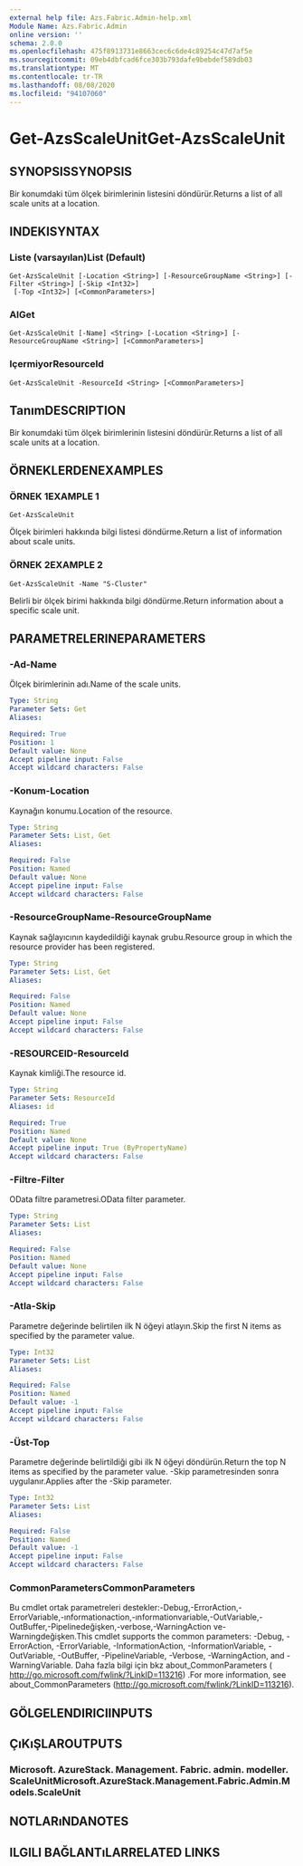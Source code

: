 ```yaml
---
external help file: Azs.Fabric.Admin-help.xml
Module Name: Azs.Fabric.Admin
online version: ''
schema: 2.0.0
ms.openlocfilehash: 475f8913731e8663cec6c6de4c89254c47d7af5e
ms.sourcegitcommit: 09eb4dbfcad6fce303b793dafe9bebdef589db03
ms.translationtype: MT
ms.contentlocale: tr-TR
ms.lasthandoff: 08/08/2020
ms.locfileid: "94107060"
---
```

# <span data-ttu-id="0983f-101">Get-AzsScaleUnit</span><span class="sxs-lookup"><span data-stu-id="0983f-101">Get-AzsScaleUnit</span></span>

## <span data-ttu-id="0983f-102">SYNOPSIS</span><span class="sxs-lookup"><span data-stu-id="0983f-102">SYNOPSIS</span></span>
<span data-ttu-id="0983f-103">Bir konumdaki tüm ölçek birimlerinin listesini döndürür.</span><span class="sxs-lookup"><span data-stu-id="0983f-103">Returns a list of all scale units at a location.</span></span>

## <span data-ttu-id="0983f-104">INDEKI</span><span class="sxs-lookup"><span data-stu-id="0983f-104">SYNTAX</span></span>

### <span data-ttu-id="0983f-105">Liste (varsayılan)</span><span class="sxs-lookup"><span data-stu-id="0983f-105">List (Default)</span></span>
```
Get-AzsScaleUnit [-Location <String>] [-ResourceGroupName <String>] [-Filter <String>] [-Skip <Int32>]
 [-Top <Int32>] [<CommonParameters>]
```

### <span data-ttu-id="0983f-106">Al</span><span class="sxs-lookup"><span data-stu-id="0983f-106">Get</span></span>
```
Get-AzsScaleUnit [-Name] <String> [-Location <String>] [-ResourceGroupName <String>] [<CommonParameters>]
```

### <span data-ttu-id="0983f-107">Içermiyor</span><span class="sxs-lookup"><span data-stu-id="0983f-107">ResourceId</span></span>
```
Get-AzsScaleUnit -ResourceId <String> [<CommonParameters>]
```

## <span data-ttu-id="0983f-108">Tanım</span><span class="sxs-lookup"><span data-stu-id="0983f-108">DESCRIPTION</span></span>
<span data-ttu-id="0983f-109">Bir konumdaki tüm ölçek birimlerinin listesini döndürür.</span><span class="sxs-lookup"><span data-stu-id="0983f-109">Returns a list of all scale units at a location.</span></span>

## <span data-ttu-id="0983f-110">ÖRNEKLERDEN</span><span class="sxs-lookup"><span data-stu-id="0983f-110">EXAMPLES</span></span>

### <span data-ttu-id="0983f-111">ÖRNEK 1</span><span class="sxs-lookup"><span data-stu-id="0983f-111">EXAMPLE 1</span></span>
```
Get-AzsScaleUnit
```

<span data-ttu-id="0983f-112">Ölçek birimleri hakkında bilgi listesi döndürme.</span><span class="sxs-lookup"><span data-stu-id="0983f-112">Return a list of information about scale units.</span></span>

### <span data-ttu-id="0983f-113">ÖRNEK 2</span><span class="sxs-lookup"><span data-stu-id="0983f-113">EXAMPLE 2</span></span>
```
Get-AzsScaleUnit -Name "S-Cluster"
```

<span data-ttu-id="0983f-114">Belirli bir ölçek birimi hakkında bilgi döndürme.</span><span class="sxs-lookup"><span data-stu-id="0983f-114">Return information about a specific scale unit.</span></span>

## <span data-ttu-id="0983f-115">PARAMETRELERINE</span><span class="sxs-lookup"><span data-stu-id="0983f-115">PARAMETERS</span></span>

### <span data-ttu-id="0983f-116">-Ad</span><span class="sxs-lookup"><span data-stu-id="0983f-116">-Name</span></span>
<span data-ttu-id="0983f-117">Ölçek birimlerinin adı.</span><span class="sxs-lookup"><span data-stu-id="0983f-117">Name of the scale units.</span></span>

```yaml
Type: String
Parameter Sets: Get
Aliases:

Required: True
Position: 1
Default value: None
Accept pipeline input: False
Accept wildcard characters: False
```

### <span data-ttu-id="0983f-118">-Konum</span><span class="sxs-lookup"><span data-stu-id="0983f-118">-Location</span></span>
<span data-ttu-id="0983f-119">Kaynağın konumu.</span><span class="sxs-lookup"><span data-stu-id="0983f-119">Location of the resource.</span></span>

```yaml
Type: String
Parameter Sets: List, Get
Aliases:

Required: False
Position: Named
Default value: None
Accept pipeline input: False
Accept wildcard characters: False
```

### <span data-ttu-id="0983f-120">-ResourceGroupName</span><span class="sxs-lookup"><span data-stu-id="0983f-120">-ResourceGroupName</span></span>
<span data-ttu-id="0983f-121">Kaynak sağlayıcının kaydedildiği kaynak grubu.</span><span class="sxs-lookup"><span data-stu-id="0983f-121">Resource group in which the resource provider has been registered.</span></span>

```yaml
Type: String
Parameter Sets: List, Get
Aliases:

Required: False
Position: Named
Default value: None
Accept pipeline input: False
Accept wildcard characters: False
```

### <span data-ttu-id="0983f-122">-RESOURCEID</span><span class="sxs-lookup"><span data-stu-id="0983f-122">-ResourceId</span></span>
<span data-ttu-id="0983f-123">Kaynak kimliği.</span><span class="sxs-lookup"><span data-stu-id="0983f-123">The resource id.</span></span>

```yaml
Type: String
Parameter Sets: ResourceId
Aliases: id

Required: True
Position: Named
Default value: None
Accept pipeline input: True (ByPropertyName)
Accept wildcard characters: False
```

### <span data-ttu-id="0983f-124">-Filtre</span><span class="sxs-lookup"><span data-stu-id="0983f-124">-Filter</span></span>
<span data-ttu-id="0983f-125">OData filtre parametresi.</span><span class="sxs-lookup"><span data-stu-id="0983f-125">OData filter parameter.</span></span>

```yaml
Type: String
Parameter Sets: List
Aliases:

Required: False
Position: Named
Default value: None
Accept pipeline input: False
Accept wildcard characters: False
```

### <span data-ttu-id="0983f-126">-Atla</span><span class="sxs-lookup"><span data-stu-id="0983f-126">-Skip</span></span>
<span data-ttu-id="0983f-127">Parametre değerinde belirtilen ilk N öğeyi atlayın.</span><span class="sxs-lookup"><span data-stu-id="0983f-127">Skip the first N items as specified by the parameter value.</span></span>

```yaml
Type: Int32
Parameter Sets: List
Aliases:

Required: False
Position: Named
Default value: -1
Accept pipeline input: False
Accept wildcard characters: False
```

### <span data-ttu-id="0983f-128">-Üst</span><span class="sxs-lookup"><span data-stu-id="0983f-128">-Top</span></span>
<span data-ttu-id="0983f-129">Parametre değerinde belirtildiği gibi ilk N öğeyi döndürün.</span><span class="sxs-lookup"><span data-stu-id="0983f-129">Return the top N items as specified by the parameter value.</span></span>
<span data-ttu-id="0983f-130">-Skip parametresinden sonra uygulanır.</span><span class="sxs-lookup"><span data-stu-id="0983f-130">Applies after the -Skip parameter.</span></span>

```yaml
Type: Int32
Parameter Sets: List
Aliases:

Required: False
Position: Named
Default value: -1
Accept pipeline input: False
Accept wildcard characters: False
```

### <span data-ttu-id="0983f-131">CommonParameters</span><span class="sxs-lookup"><span data-stu-id="0983f-131">CommonParameters</span></span>
<span data-ttu-id="0983f-132">Bu cmdlet ortak parametreleri destekler:-Debug,-ErrorAction,-ErrorVariable,-ınformationaction,-ınformationvariable,-OutVariable,-OutBuffer,-Pipelinedeğişken,-verbose,-WarningAction ve-Warningdeğişken.</span><span class="sxs-lookup"><span data-stu-id="0983f-132">This cmdlet supports the common parameters: -Debug, -ErrorAction, -ErrorVariable, -InformationAction, -InformationVariable, -OutVariable, -OutBuffer, -PipelineVariable, -Verbose, -WarningAction, and -WarningVariable.</span></span> <span data-ttu-id="0983f-133">Daha fazla bilgi için bkz about_CommonParameters ( http://go.microsoft.com/fwlink/?LinkID=113216) .</span><span class="sxs-lookup"><span data-stu-id="0983f-133">For more information, see about_CommonParameters (http://go.microsoft.com/fwlink/?LinkID=113216).</span></span>

## <span data-ttu-id="0983f-134">GÖLGELENDIRICI</span><span class="sxs-lookup"><span data-stu-id="0983f-134">INPUTS</span></span>

## <span data-ttu-id="0983f-135">ÇıKıŞLAR</span><span class="sxs-lookup"><span data-stu-id="0983f-135">OUTPUTS</span></span>

### <span data-ttu-id="0983f-136">Microsoft. AzureStack. Management. Fabric. admin. modeller. ScaleUnit</span><span class="sxs-lookup"><span data-stu-id="0983f-136">Microsoft.AzureStack.Management.Fabric.Admin.Models.ScaleUnit</span></span>

## <span data-ttu-id="0983f-137">NOTLARıNDA</span><span class="sxs-lookup"><span data-stu-id="0983f-137">NOTES</span></span>

## <span data-ttu-id="0983f-138">ILGILI BAĞLANTıLAR</span><span class="sxs-lookup"><span data-stu-id="0983f-138">RELATED LINKS</span></span>
